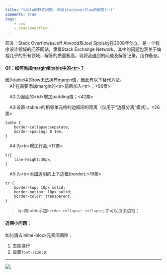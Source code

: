 ```yaml
---
title: "table的样式问题--来自stackoverflow的解答(一)"  
comments: true  
tags: 
	- css
	- stackoverflow
---
```

前言：Stack Overflow由Jeff Atwood及Joel Spolsky在2008年创立，是一个程序设计领域的问答网站，隶属Stack Exchange Network。其中的问题包涵关于编程几乎的所有领域，解答的质量极高，现将我遇到的问题及解答记录，用作备忘。


#### Q1：[如何添加margin到table中的&lt;tr&gt;？](https://stackoverflow.com/questions/10690299/how-to-add-a-margin-to-a-table-row-tr)
<!-- more -->
因为table中的row无法拥有margin值，因此有以下替代方法。  
　A1:在需要添加margin的&lt;tr&gt;前后加入&lt;tr&gt;；<96票> 
 
　A2:为里面的&lt;td&gt;增加padding值；<42票>  

　A3:设置&lt;table&gt;的相邻单元格的边框间的距离（仅用于“边框分离”模式）。<26票>

	table {
  		border-collapse:separate; 
  		border-spacing: 0 1em;
	}

　A4:为&lt;tr&gt;增加行高;<17票>

	tr{
    	line-height:30px;
	}

　A5:为&lt;tr&gt;添加透明的上下边框(border);<16票>

	tr {
    	border-top: 10px solid;
    	border-bottom: 10px solid;
    	border-color: transparent;
	}  
>tip:向table添加`border-collapse: collapse;`才可以渲染边框；  
  
  

#### 近期小问题：
如何消去inline-block元素间间隙：  
1. 去除换行  
2. 设置`font-size:0;`


----
![](https://cl.ly/2k300h2Z0g0J/j1.gif);